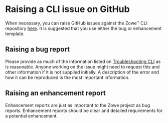 # Raising a CLI issue on GitHub

When necessary, you can raise GitHub issues against the Zowe&trade; CLI repository [here](https://github.com/zowe/zowe-cli/issues). It is suggested that you use either the bug or enhancement template.

## Raising a bug report

Please provide as much of the information listed on [Troubleshooting CLI](troubleshoot-cli.md) as is reasonable. Anyone working on the issue might need to request this and other information if it is not supplied initially. A description of the error and how it can be reproduced is the most important information.

## Raising an enhancement report

Enhancement reports are just as important to the Zowe project as bug reports. Enhancement reports should be clear and detailed requirements for a potential enhancement.
